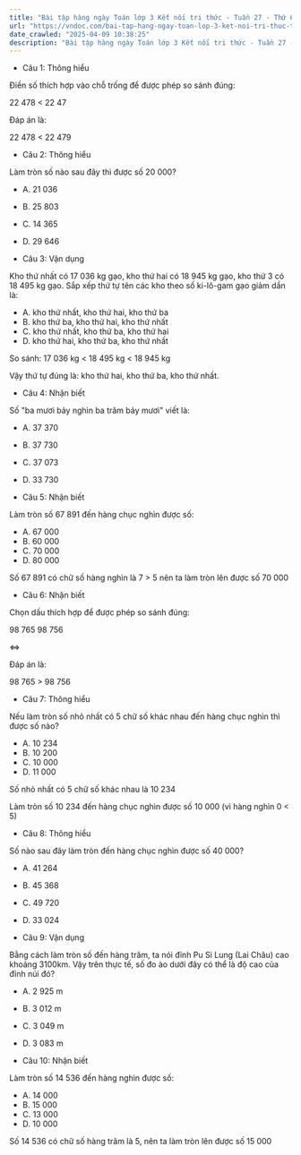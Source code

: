 ```yaml
---
title: "Bài tập hàng ngày Toán lớp 3 Kết nối tri thức - Tuần 27 - Thứ 6 gồm các câu hỏi tổng hợp nội dung trong bài Luyện tập chung trang 66 được học ở Tuần 27 trong chương trình Toán lớp 3 Tập 2 Kết nối tri thức."
url: "https://vndoc.com/bai-tap-hang-ngay-toan-lop-3-ket-noi-tri-thuc-tuan-27-thu-6-339296"
date_crawled: "2025-04-09 10:38:25"
description: "Bài tập hàng ngày Toán lớp 3 Kết nối tri thức - Tuần 27 - Thứ 6 gồm các câu hỏi tổng hợp nội dung trong bài Luyện tập chung trang 66 được học ở Tuần 27 trong chương trình Toán lớp 3 Tập 2 Kết nối tri thức."
---
```


* Câu 1:  Thông hiểu

Điền số thích hợp vào chỗ trống để được phép so sánh đúng:

22 478 < 22 47

Đáp án là:

22 478 < 22 479

* Câu 2:  Thông hiểu

Làm tròn số nào sau đây thì được số 20 000?

  * A. 21 036 
  * B. 25 803 
  * C. 14 365 
  * D. 29 646 



* Câu 3:  Vận dụng

Kho thứ nhất có 17 036 kg gạo, kho thứ hai có 18 945 kg gạo, kho thứ 3 có 18 495 kg gạo. Sắp xếp thứ tự tên các kho theo số ki-lô-gam gạo giảm dần là:

  * A. kho thứ nhất, kho thứ hai, kho thứ ba 
  * B. kho thứ ba, kho thứ hai, kho thứ nhất 
  * C. kho thứ nhất, kho thứ ba, kho thứ hai 
  * D. kho thứ hai, kho thứ ba, kho thứ nhất 



So sánh: 17 036 kg < 18 495 kg < 18 945 kg

Vậy thứ tự đúng là: kho thứ hai, kho thứ ba, kho thứ nhất.

* Câu 4:  Nhận biết

Số "ba mươi bảy nghìn ba trăm bảy mươi" viết là:

  * A. 37 370 
  * B. 37 730 
  * C. 37 073 
  * D. 33 730 



* Câu 5:  Nhận biết

Làm tròn số 67 891 đến hàng chục nghìn được số:

  * A. 67 000 
  * B. 60 000 
  * C. 70 000 
  * D. 80 000 



Số 67 891 có chữ số hàng nghìn là 7 > 5 nên ta làm tròn lên được số 70 000

* Câu 6:  Nhận biết

Chọn dấu thích hợp để được phép so sánh đúng:

98 765  98 756

<=>

Đáp án là:

98 765 > 98 756

* Câu 7:  Thông hiểu

Nếu làm tròn số nhỏ nhất có 5 chữ số khác nhau đến hàng chục nghìn thì được số nào?

  * A. 10 234 
  * B. 10 200 
  * C. 10 000 
  * D. 11 000 



Số nhỏ nhất có 5 chữ số khác nhau là 10 234

Làm tròn số 10 234 đến hàng chục nghìn được số 10 000 (vì hàng nghìn 0 < 5)

* Câu 8:  Thông hiểu

Số nào sau đây làm tròn đến hàng chục nghìn được số 40 000?

  * A. 41 264 
  * B. 45 368 
  * C. 49 720 
  * D. 33 024 



* Câu 9:  Vận dụng

Bằng cách làm tròn số đến hàng trăm, ta nói đỉnh Pu Si Lung (Lai Châu) cao khoảng 3100km. Vậy trên thực tế, số đo ào dưới đây có thể là độ cao của đỉnh núi đó?

  * A. 2 925 m 
  * B. 3 012 m 
  * C. 3 049 m 
  * D. 3 083 m 



* Câu 10:  Nhận biết

Làm tròn số 14 536 đến hàng nghìn được số:

  * A. 14 000 
  * B. 15 000 
  * C. 13 000 
  * D. 10 000 



Số 14 536 có chữ số hàng trăm là 5, nên ta làm tròn lên được số 15 000
